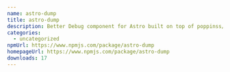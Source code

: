 ```yaml
---
name: astro-dump
title: astro-dump
description: Better Debug component for Astro built on top of poppinss/dumper
categories:
  - uncategorized
npmUrl: https://www.npmjs.com/package/astro-dump
homepageUrl: https://www.npmjs.com/package/astro-dump
downloads: 17
---
```

